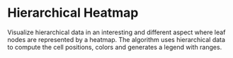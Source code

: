 # Hierarchical Heatmap

Visualize hierarchical data in an interesting and different aspect where leaf nodes are represented by a heatmap. The algorithm uses hierarchical data to compute the cell positions, colors and generates a legend with ranges.

